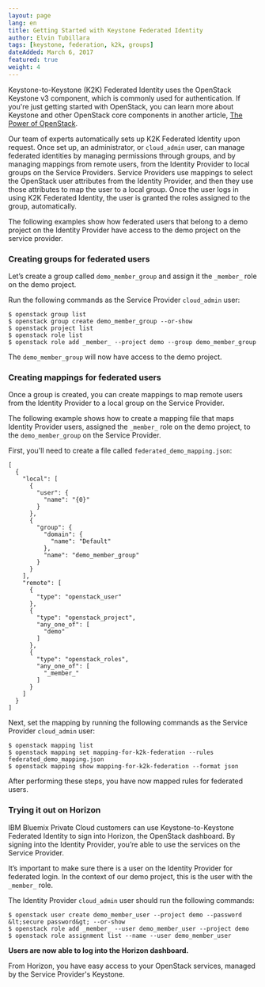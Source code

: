 ```yaml
---
layout: page
lang: en
title: Getting Started with Keystone Federated Identity
author: Elvin Tubillara
tags: [keystone, federation, k2k, groups]
dateAdded: March 6, 2017
featured: true
weight: 4
---
```


Keystone-to-Keystone (K2K) Federated Identity uses the OpenStack Keystone v3 component, which is commonly used for authentication. If you're just getting started with OpenStack, you can learn more about Keystone and other OpenStack core components in another article, [The Power of OpenStack](https://www.ibm.com/blogs/bluemix/2016/07/the-power-of-openstack/).

Our team of experts automatically sets up K2K Federated Identity upon request. Once set up, an administrator, or `cloud_admin` user, can manage federated identities by managing permissions through groups, and by managing mappings from remote users, from the Identity Provider to local groups on the Service Providers. Service Providers use mappings to select the OpenStack user attributes from the Identity Provider, and then they use those attributes to map the user to a local group. Once the user logs in using K2K Federated Identity, the user is granted the roles assigned to the group, automatically.

The following examples show how federated users that belong to a demo project on the Identity Provider have access to the demo project on the service provider.

### Creating groups for federated users

Let’s create a group called `demo_member_group` and assign it the `_member_` role on the demo project.

Run the following commands as the Service Provider `cloud_admin` user:

```
$ openstack group list
$ openstack group create demo_member_group --or-show
$ openstack project list
$ openstack role list
$ openstack role add _member_ --project demo --group demo_member_group
```

The `demo_member_group` will now have access to the demo project.

### Creating mappings for federated users

Once a group is created, you can create mappings to map remote users from the Identity Provider to a local group on the Service Provider.

The following example shows how to create a mapping file that maps Identity Provider users, assigned the `_member_` role on the demo project, to the `demo_member_group` on the Service Provider.

First, you'll need to create a file called `federated_demo_mapping.json`:
```
[
  {
    "local": [
      {
        "user": {
          "name": "{0}"
        }
      },
      {
        "group": {
          "domain": {
            "name": "Default"
          },
          "name": "demo_member_group"
        }
      }
    ],
    "remote": [
      {
        "type": "openstack_user"
      },
      {
        "type": "openstack_project",
        "any_one_of": [
          "demo"
        ]
      },
      {
        "type": "openstack_roles",
        "any_one_of": [
          "_member_"
        ]
      }
    ]
  }
]
```

Next, set the mapping by running the following commands as the Service Provider `cloud_admin` user:

```
$ openstack mapping list
$ openstack mapping set mapping-for-k2k-federation --rules federated_demo_mapping.json
$ openstack mapping show mapping-for-k2k-federation --format json
```

After performing these steps, you have now mapped rules for federated users.

### Trying it out on Horizon

IBM Bluemix Private Cloud customers can use Keystone-to-Keystone Federated Identity to sign into Horizon, the OpenStack dashboard. By signing into the Identity Provider, you’re able to use the services on the Service Provider.

It’s important to make sure there is a user on the Identity Provider for federated login. In the context of our demo project, this is the user with the `_member_` role.

The Identity Provider `cloud_admin` user should run the following commands:

```
$ openstack user create demo_member_user --project demo --password &lt;secure password&gt; --or-show
$ openstack role add _member_ --user demo_member_user --project demo
$ openstack role assignment list --name --user demo_member_user
```

**Users are now able to log into the Horizon dashboard.**

From Horizon, you have easy access to your OpenStack services, managed by the Service Provider's Keystone.

